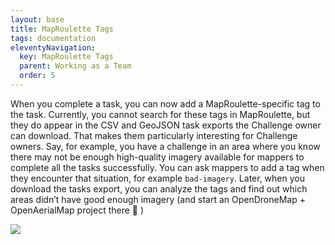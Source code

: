 ```yaml
---
layout: base
title: MapRoulette Tags
tags: documentation
eleventyNavigation:
  key: MapRoulette Tags
  parent: Working as a Team
  order: 5
---
```


When you complete a task, you can now add a MapRoulette-specific tag to the task. Currently, you cannot search for these tags in MapRoulette, but they do appear in the CSV and GeoJSON task exports the Challenge owner can download. That makes them particularly interesting for Challenge owners. Say, for example, you have a challenge in an area where you know there may not be enough high-quality imagery available for mappers to complete all the tasks successfully. You can ask mappers to add a tag when they encounter that situation, for example `bad-imagery`. Later, when you download the tasks export, you can analyze the tags and find out which areas didn’t have good enough imagery (and start an OpenDroneMap + OpenAerialMap project there 🙂 )

![](bad-imagery.png)
